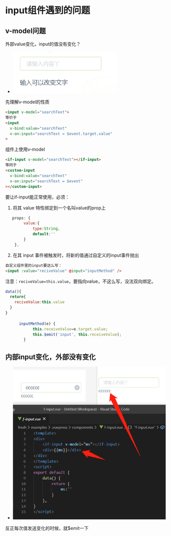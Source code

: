 # input组件遇到的问题

## v-model问题

外部value变化，input的值没有变化？

- ![q1](./imgs/inputQ1.png)

先理解v-model的性质
```html
<input v-model="searchText">
等价于
<input
  v-bind:value="searchText"
  v-on:input="searchText = $event.target.value"
>
```


组件上使用v-model
```html
<if-input v-model="searchText"></if-input>
等同于
<custom-input
  v-bind:value="searchText"
  v-on:input="searchText = $event"
></custom-input>
```

要让if-input能正常使用，必须：
1. 将其 value 特性绑定到一个名叫value的prop上
```js
   props: {
        value:{
            type:String,
            default:''
        }
    },
```

2. 在其 input 事件被触发时，将新的值通过自定义的input事件抛出
```html
自定义组件里的input要这么写：
<input :value="reciveValue" @input="inputMethod" />
```

注意：`reciveValue=this.value`，要指向value，不这么写，没法双向绑定。

```js
data(){
  return{
    reciveValue:this.value
  }
}

      inputMethod(e) {
            this.receiveValue=e.target.value;
            this.$emit('input', this.receiveValue);
        }
```

## 内部input变化，外部没有变化

- ![q2](./imgs/inputQ2.png)

反正每次值发送变化的时候，就$emit一下
